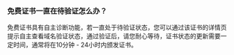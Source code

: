 ### 免费证书一直在待验证怎么办？

免费证书具有自主诊断功能，若一直处于待验证状态，您可以通过该证书的详情页提示自主查看域名验证状态，通过验证后，请您耐心等待，证书状态的更新需要一定时间，通常将在10分钟 - 24小时内颁发证书。


